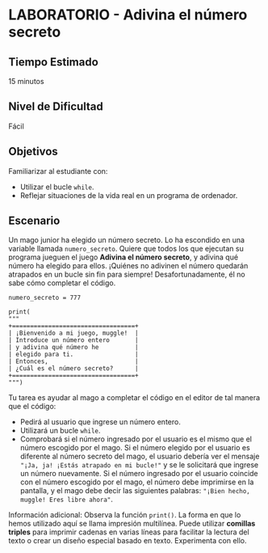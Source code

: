 # LABORATORIO - Adivina el número secreto

## Tiempo Estimado

15 minutos

## Nivel de Dificultad

Fácil

## Objetivos

Familiarizar al estudiante con:

* Utilizar el bucle `while`.
* Reflejar situaciones de la vida real en un programa de ordenador.

## Escenario

Un mago junior ha elegido un número secreto. Lo ha escondido en una variable llamada `numero_secreto`. Quiere que todos los que ejecutan su programa jueguen el juego **Adivina el número secreto**, y adivina qué número ha elegido para ellos. ¡Quiénes no adivinen el número quedarán atrapados en un bucle sin fin para siempre! Desafortunadamente, él no sabe cómo completar el código.

```
numero_secreto = 777

print(
"""
+==================================+
| ¡Bienvenido a mi juego, muggle!  |
| Introduce un número entero       |
| y adivina qué número he          |
| elegido para ti.                 |
| Entonces,                        |
| ¿Cuál es el número secreto?      |
+==================================+
""")

```

Tu tarea es ayudar al mago a completar el código en el editor de tal manera que el código:

* Pedirá al usuario que ingrese un número entero.
* Utilizará un bucle `while`.
* Comprobará si el número ingresado por el usuario es el mismo que el número escogido por el mago. Si el número elegido por el usuario es diferente al número secreto del mago, el usuario debería ver el mensaje `"¡Ja, ja! ¡Estás atrapado en mi bucle!"` y se le solicitará que ingrese un número nuevamente. Si el número ingresado por el usuario coincide con el número escogido por el mago, el número debe imprimirse en la pantalla, y el mago debe decir las siguientes palabras: `"¡Bien hecho, muggle! Eres libre ahora"`.

Información adicional: Observa la función `print()`. La forma en que lo hemos utilizado aquí se llama impresión multilínea. Puede utilizar **comillas triples** para imprimir cadenas en varias líneas para facilitar la lectura del texto o crear un diseño especial basado en texto. Experimenta con ello.

    

